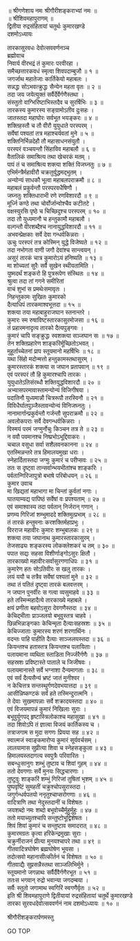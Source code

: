 
  
॥ श्रीगणेशाय नमः श्रीगौरीशङ्कराभ्यां नमः ॥  
॥ श्रीशिवमहापुराणम् ॥  
द्वितीया रुद्रसंहितायां चतुर्थः कुमारखण्डे  
दशमोऽध्यायः  
  
तारकासुरवधः देवोत्सववर्णनञ्च  
ब्रह्मोवाच  
निवार्य वीरभद्रं तं कुमारः परवीरहा ।  
समैच्छत्तारकवधं स्मृत्वा शिवपदाम्बुजौ ॥ १ ॥  
जगर्जाथ महातेजाः कार्तिकेयो महाबलः ।  
सन्नद्धः सोऽभवत्क्रुद्धः सैन्येन महता वृतः ॥ २ ॥  
तदा जय जयेत्युक्तं सर्वैर्देर्वेर्गणैस्तथा ।  
संस्तुतो वाग्भिरिष्टाभिस्तदैव च सुरर्षिभिः ॥ ३ ॥  
तारकस्य कुमारस्य सङ्‌ग्रामोऽतीव दुःसहः ।  
जातस्तदा महाघोरः सर्वभूत भयङ्‌करः ॥ ४ ॥  
शक्तिहस्तौ च तौ वीरौ युयुधाते परस्परम् ।  
सर्वेषां पश्यतां तत्र महाश्चर्यवतां मुने ॥ ५ ॥  
शक्तिनिर्भिन्नदेहौ तौ महासाधनसंयुतौ ।  
परस्परं वञ्चयन्तौ सिंहाविव महाबलौ ॥ ६ ॥  
वैतालिकं समाश्रित्य तथा खेचरकं मतम् ।  
पापं तं च समाश्रित्य शक्त्या शक्तिं विजघ्नतुः ॥ ७ ॥  
एभिर्मन्त्रैर्महावीरौ चक्रतुर्युद्धमद्‌भुतम् ।  
अन्योन्यं साधकौ भूत्वा महाबलपराक्रमौ ॥ ८ ॥  
महाबलं प्रकुर्वन्तौ परस्परवधैषिणौ ।  
जघ्नतुः शक्तिधाराभी रणे रणविशारदौ ॥ ९ ॥  
मूर्ध्नि कण्ठे तथा चोर्वोर्जान्वोश्चैव कटीतटे ।  
वक्षस्युरसि पृष्ठे च चिच्छिदुश्च परस्परम् ॥ १० ॥  
तदा तौ युध्यमानौ च हन्तुकामौ महाबलौ ।  
वल्गन्तौ वीरशब्दैश्च नानायुद्धविशारदौ ॥ ११ ॥  
अभवन्प्रेक्षकाः सर्वे देवा गन्धर्वकिन्नराः ।  
ऊचुः परस्परं तत्र कोस्मिन् युद्धे विजेष्यते ॥ १२ ॥  
तदा नभोगता वाणी जगौ देवांश्च सान्त्वयन् ।  
असुरं तारकं चात्र कुमारोऽयं हनिष्यति ॥ १३ ॥  
मा शोच्यतां सुरैः सर्वै सुखेन स्थीयतामिति ।  
युष्मदर्थं शङ्करो हि पुत्ररूपेण संस्थितः ॥ १४ ॥  
श्रुत्वा तदा तां गगने समीरितां  
    वाचं शुभां स प्रमथेःसमावृतः ।  
निहन्तुकामः सुखितः कुमारको  
    दैत्याधिपं तारकमाश्वभूत्तदा ॥ १५ ॥  
शक्त्या तया महाबाहुराजघान स्तनान्तरे ।  
कुमारः स्म रुषाविष्टस्तारकासुरमोजसा ॥ १६ ॥  
तं प्रहारमनादृत्य तारको दैत्यपुङ्‌गवः ।  
कुमारं चापि सङ्‌क्रुद्धः स्वशक्त्या सञ्जघान सः ॥ १७ ॥  
तेन शक्तिप्रहारेण शाङ्‌करिर्मूच्छितोऽभवत् ।  
मुहूर्ताच्चेतनां प्राप स्तूयमानो महर्षिभिः ॥ १८ ॥  
यथा सिंहो मदोन्मत्तो हन्तुकामस्तथासुरम् ।  
कुमारस्तारकं शक्त्या स जघान प्रतापवान् ॥ १९ ॥  
एवं परस्परं तौ हि कुमारश्चापि तारकः ।  
युयुधातेऽतिसंरब्धौ शक्तियुद्धविशारदौ ॥ २० ॥  
अभ्यासपरमावास्तामन्योन्यं विजिगीषया ।  
पदातिनौ युध्यमान्नौ चित्ररूपौ तरस्विनौ ॥ २१ ॥  
विविधैर्घातपुञ्जैस्तावन्योन्यं विनिजघ्नतुः ।  
नानामार्गान्प्रकुर्वन्तौ गर्जन्तौ सुपराक्रमौ ॥ २२ ॥  
अवलोकपराः सर्वे देवगन्धर्वकिन्नराः ।  
विस्मयं परमं जग्मुर्नोचुः किञ्चन तत्र ते ॥ २३ ॥  
न ववौ पवमानश्च निष्प्रभोऽभूद्दिवाकरः ।  
चचाल वसुधा सर्वा सशैलवनकानना ॥ २४ ॥  
एतस्मिन्नन्तरे तत्र हिमालयमुखा धराः ।  
स्नेहार्दितास्तदा जग्मुः कुमारं च परीप्सवः ॥ २५ ॥  
ततः स दृष्ट्वा तान्सर्वान्भयभीतांश्च शाङ्‌करिः ।  
पर्वतान्गिरिजापुत्रो बभाषे परिबोधयन् ॥ २६ ॥  
कुमार उवाच  
मा खिद्यतां महाभागा मा चिन्तां कुर्वतां नगाः ।  
घातयाम्यद्य पापिष्ठं सर्वेषां वः प्रपश्यताम् ॥ २७ ॥  
एवं समाश्वास्य तदा पर्वतान् निर्जरान् गणान् ।  
प्रणम्य गिरिजां शम्भुमाददे शक्तिमुत्प्रभाम् ॥ २८ ॥  
तं तारकं हन्तुमनाः करशक्तिर्महाप्रभुः ।  
विरराज महावीरः कुमारः शम्भुबालकः ॥ २९ ॥  
शक्त्या तया जघानाथ कुमारस्तारकासुरम् ।  
तेजसाढ्यः शङ्करस्य लोकक्लेशकरं च तम् ॥ ३० ॥  
पपात सद्यः सहसा विशीर्णाङ्‌गोऽसुरः क्षितौ ।  
तारकाख्यो महावीरःसर्वासुरगणाधिपः ॥ ३१ ॥  
कुमारेण हतः सोऽतिवीरः स खलु तारकः ।  
लयं ययौ च तत्रैव सर्वेषां पश्यतां मुने ॥ ३२ ॥  
तथा तं पतितं दृष्ट्वा तारकं बलवत्तरम् ।  
न जघान पुनर्वीरः स गत्वा व्यसुमाहवे ॥ ३३ ॥  
हते तस्मिन्महादैत्ये तारकाख्ये महाबले ।  
क्षयं प्रणीता बहवोऽसुरा देवगणैस्तदा ॥ ३४ ॥  
केचिद्‌भीताः प्राञ्जलयो बभूवुस्तत्र चाहवे ।  
छिन्नभिन्नाङ्‌गकाः केचिन्मृता दैत्याःसहस्रशः ॥ ३५ ॥  
केचिज्जाताः कुमारस्य शरणं शरणार्थिनः ।  
वदन्तः पाहि पाहीति दैत्याः साञ्जलयस्तदा ॥ ३६ ॥  
कियन्तश्च हतास्तत्र कियन्तश्च पलायिताः ।  
पलायमाना व्यथिता स्ताडिता निर्ज्जरैर्गणैः ॥ ३७ ॥  
सहस्रशः प्रविष्टास्ते पाताले च जिजीषवः ।  
पलायमानास्ते सर्वे भग्नाशा दैन्यमागताः ॥ ३८ ॥  
एवं सर्वं दैत्यसैन्यं भ्रष्टं जातं मुनीश्वर ।  
न केचित्तत्र सन्तस्थुर्गणदेवभयात्तदा ॥ ३९ ॥  
आसीन्निष्कण्टकं सर्वं हते तस्मिन्दुरात्मनि ।  
ते देवाः सुखमापन्नाः सर्वे शक्रादयस्तदा ॥ ४० ॥  
एवं विजयमापन्नं कुमारं निखिलाः सुराः ।  
बभूवुर्युगपद् हृष्टास्त्रिलोकाश्च महासुखा ॥ ४१ ॥  
तदा शिवोऽपि तं ज्ञात्वा विजयं कार्तिकस्य च ।  
तत्राजगाम स मुदा सगणः प्रियया सह ॥ ४२ ॥  
स्वात्मजं स्वाङ्‌कमारोप्य कुमारं सूर्यवर्चसम् ।  
लालयामास सुप्रीत्या शिवा च स्नेहसङ्‌कुला ॥ ४३ ॥  
हिमालयस्तदागत्य स्वपुत्रैः परिवारितः ।  
सबन्धुःसानुगः शम्भुं तुष्टाव च शिवां गुहम् ॥ ४४ ॥  
ततो देवगणाः सर्वे मुनयः सिद्धचारणाः ।  
तुष्टुवुः शाङ्‌करिं शम्भुं गिरिजां तुषितां भृशम् ॥ ४५ ॥  
पुष्पवृष्टिं सुमहतीं चक्रुश्चोपसुरास्तदा ।  
जगुर्गन्धर्वपतयो ननृतुश्चाप्सरोगणाः ॥ ४६ ॥  
वादित्राणि तथा नेदुस्तदानीं च विशेषतः ।  
जयशब्दो नमः शब्दो बभूवोच्चैर्मुहुर्मुहुः ॥ ४७ ॥  
ततो मयाच्युतश्चापि सन्तुष्टोभूद्विशेषतः ।  
शिवं शिवां कुमारं च सन्तुष्टाव समादरात् ॥ ४८ ॥  
कुमारमग्रतः कृत्वा हरिकेन्द्रमुखाः सुराः ।  
चक्रुर्नीराजनं प्रीत्या मुनयश्चापरे तथा ॥ ४९ ॥  
गीतवादित्रघोषेण ब्रह्मघोषेण भूयसा ।  
तदोत्सवो महानासीत्कीर्तनं च विशेषतः ॥ ५० ॥  
गीतवाद्यैः सुप्रसन्नैस्तथा साञ्जलिभिर्मुने ।  
स्तूयमानो जगन्नाथः सर्वैर्दैवैर्गणैरभूत ॥ ५१ ॥  
ततःस भगवान् रुद्रो भवान्या जगदम्बया ।  
सर्वैः स्तुतो जगामाथ स्वगिरिं स्वगणैर्वृतः ॥ ५२ ॥  
इति श्री शिवमहापुराणे द्वितीयायां रुद्रसंहितायां चतुर्थे कुमारखण्डे  
तारका सुरवधदेवोत्सववर्णनं नाम दशमोऽध्यायः ॥ १० ॥  
  
  
श्रीगौरीशङ्करार्पणमस्तु  
  
GO TOP
